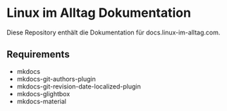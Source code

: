# Linux im Alltag Dokumentation

Diese Repository enthält die Dokumentation für docs.linux-im-alltag.com.

## Requirements

- mkdocs
- mkdocs-git-authors-plugin
- mkdocs-git-revision-date-localized-plugin
- mkdocs-glightbox
- mkdocs-material
